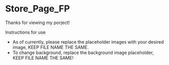 # Store_Page_FP
Thanks for viewing my porject!

Instructions for use
- As of currently, please replace the placeholder images with your desired image, KEEP FILE NAME THE SAME. 
- To change background, replace the background image placeholder, KEEP FILE NAME THE SAME!
